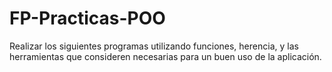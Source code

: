 # FP-Practicas-POO
Realizar los siguientes programas utilizando funciones, herencia, y las herramientas que consideren necesarias para un buen uso de la aplicación. 
